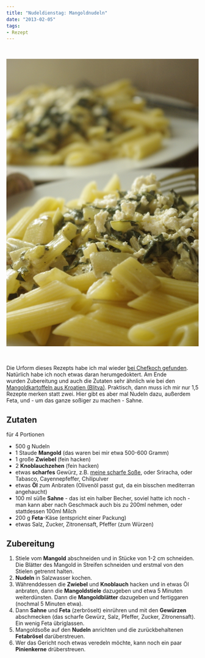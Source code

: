 ```yaml
---
title: "Nudeldienstag: Mangoldnudeln"
date: "2013-02-05" 
tags:
- Rezept
---
```


 

[![Mangold (wie für Blitva zubereitet) plus Feta auf Nudeln](images/mangoldnudeln.jpg)](http://apfeleimer.wordpress.com/?attachment_id=909)

 

Die Urform dieses Rezepts habe ich mal wieder [bei Chefkoch gefunden](http://www.chefkoch.de/rezepte/1279611233327827/Spaghetti-mit-Mangold-Fetacreme.html "Nudeln mit Mangold-Feta-Creme bei Chefkoch.de"). Natürlich habe ich noch etwas daran herumgedoktert. Am Ende wurden Zubereitung und auch die Zutaten sehr ähnlich wie bei den [Mangoldkartoffeln aus Kroatien (Blitva)](http://apfeleimer.wordpress.com/2012/03/22/kroatisch/ "Blitva, Kroatische Mangoldkartoffeln"). Praktisch, dann muss ich mir nur 1,5 Rezepte merken statt zwei. Hier gibt es aber mal Nudeln dazu, außerdem Feta, und - um das ganze soßiger zu machen - Sahne.

## Zutaten

für 4 Portionen

- 500 g Nudeln
- 1 Staude **Mangold** (das waren bei mir etwa 500-600 Gramm)
- 1 große **Zwiebel** (fein hacken)
- 2 **Knoblauchzehen** (fein hacken)
- etwas **scharfes** Gewürz, z.B. [meine scharfe Soße](http://apfeleimer.wordpress.com/2012/06/27/2-miniprojekte-eistee-mit-sirup-und-scharfe-sose/ "2 Miniprojekte: Eistee mit Sirup und scharfe Soße"), oder Sriracha, oder Tabasco, Cayennepfeffer, Chilipulver
- etwas **Öl** zum Anbraten (Olivenöl passt gut, da ein bisschen mediterran angehaucht)
- 100 ml süße **Sahne** - das ist ein halber Becher, soviel hatte ich noch - man kann aber nach Geschmack auch bis zu 200ml nehmen, oder stattdessen 100ml Milch
- 200 g **Feta**\-Käse (entspricht einer Packung)
- etwas Salz, Zucker, Zitronensaft, Pfeffer (zum Würzen)

## Zubereitung

1. Stiele vom **Mangold** abschneiden und in Stücke von 1-2 cm schneiden. Die Blätter des Mangold in Streifen schneiden und erstmal von den Stielen getrennt halten.
2. **Nudeln** in Salzwasser kochen.
3. Währenddessen die **Zwiebel** und **Knoblauch** hacken und in etwas Öl anbraten, dann die **Mangoldstiele** dazugeben und etwa 5 Minuten weiterdünsten. Dann die **Mangoldblätter** dazugeben und fertiggaren (nochmal 5 Minuten etwa).
4. Dann **Sahne** und **Feta** (zerbröselt) einrühren und mit den **Gewürzen** abschmecken (das scharfe Gewürz, Salz, Pfeffer, Zucker, Zitronensaft). Ein wenig Feta übriglassen.
5. Mangoldsoße auf den **Nudeln** anrichten und die zurückbehaltenen **Fetabrösel** darüberstreuen.
6. Wer das Gericht noch etwas veredeln möchte, kann noch ein paar **Pinienkerne** drüberstreuen.
